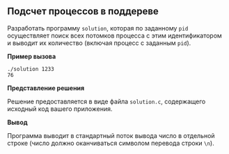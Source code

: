 ## Подсчет процессов в поддереве
Разработать программу  `solution`, которая по заданному `pid` осуществляет поиск всех потомков процесса с этим идентификатором и выводит их количество (включая процесс с заданным `pid`).

**Пример вызова**

```
./solution 1233
76
```

**Представление решения**

Решение предоставляется в виде файла `solution.c`, содержащего исходный код вашего приложения.

**Вывод**

Программа выводит в стандартный поток вывода число в отдельной строке (число должно оканчиваться символом перевода строки `\n`).

